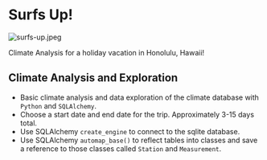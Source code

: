 # Surfs Up!

![surfs-up.jpeg](Images/surfs-up.png)

Climate Analysis for a holiday vacation in Honolulu, Hawaii!

## Climate Analysis and Exploration

* Basic climate analysis and data exploration of the climate database with `Python` and `SQLAlchemy`.  
* Choose a start date and end date for the trip. Approximately 3-15 days total.
* Use SQLAlchemy `create_engine` to connect to the sqlite database.
* Use SQLAlchemy `automap_base()` to reflect tables into classes and save a reference to those classes called `Station` and `Measurement`.
